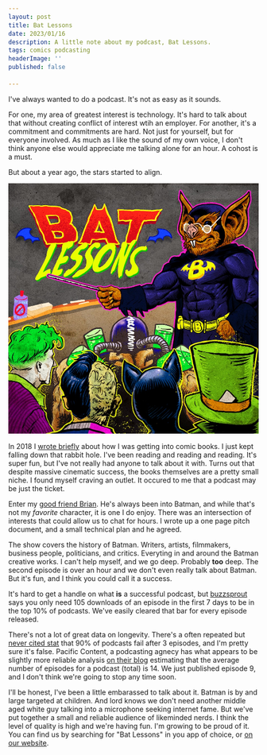 ```yaml
---
layout: post
title: Bat Lessons
date: 2023/01/16
description: A little note about my podcast, Bat Lessons.
tags: comics podcasting
headerImage: ''
published: false

---
```

I've always wanted to do a podcast. It's not as easy as it sounds.

For one, my area of greatest interest is technology. It's hard to talk about that without creating conflict of interest wtih an employer. For another, it's a commitment and commitments are hard. Not just for yourself, but for everyone involved. As much as I like the sound of my own voice, I don't think anyone else would appreciate me talking alone for an hour. A cohost is a must.

But about a year ago, the stars started to align.

![The podcast artwork for Bat Lessons. A bat in a super hero outfit stands at a chalkboard, pointing at the text "Bat Lessons". Villains sit in the classroom looking onward.](/images/batlessons_artwork_1000x1000.jpg)

In 2018 I [wrote briefly]() about how I was getting into comic books. I just kept falling down that rabbit hole. I've been reading and reading and reading. It's super fun, but I've not really had anyone to talk about it with. Turns out that despite massive cinematic success, the books themselves are a pretty small niche. I found myself craving an outlet. It occured to me that a podcast may be just the ticket.

Enter my [good friend Brian](https://briananders.net). He's always been into Batman, and while that's not my _favorite_ character, it is one I do enjoy. There was an intersection of interests that could allow us to chat for hours. I wrote up a one page pitch document, and a small technical plan and he agreed.

The show covers the history of Batman. Writers, artists, filmmakers, business people, politicians, and critics. Everyting in and around the Batman creative works. I can't help myself, and we go deep. Probably **too** deep. The second episode is over an hour and we don't even really talk about Batman. But it's fun, and I think you could call it a success.

It's hard to get a handle on what **is** a successful podcast, but [buzzsprout](https://www.buzzsprout.com/global_stats?date=2022-03-01) says you only need 105 downloads of an episode in the first 7 days to be in the top 10% of podcasts. We've easily cleared that bar for every episode released.

There's not a lot of great data on longevity. There's a often repeated but [never cited stat](https://www.reddit.com/r/podcasting/comments/xn3crs/90_of_podcasts_dont_publish_more_than_3_episodes/) that 90% of podcasts fail after 3 episodes, and I'm pretty sure it's false. Pacific Content, a podcasting agnecy has what appears to be slightly more reliable analysis [on their blog](https://blog.pacific-content.com/podcast-success-a-long-game-fd6522b72752) estimating that the average number of episodes for a podcast (total) is 14. We just published episode 9, and I don't think we're going to stop any time soon.

I'll be honest, I've been a little embarassed to talk about it. Batman is by and large targeted at children. And lord knows we don't need another middle aged white guy talking into a microphone seeking internet fame. But we've put together a small and reliable audience of likeminded nerds. I think the level of quality is high and we're having fun. I'm growing to be proud of it. You can find us by searching for "Bat Lessons" in you app of choice, or [on our website](https://batlessons.com).